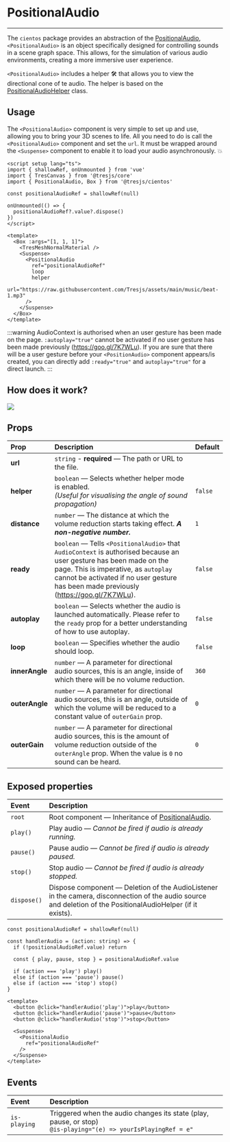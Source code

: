 # PositionalAudio

<DocsDemo>
  <PositionalAudioDemo />
</DocsDemo>

---

The `cientos` package provides an abstraction of the [PositionalAudio](https://threejs.org/docs/index.html?q=posi#api/en/audio/PositionalAudio), `<PositionalAudio>` is an object specifically designed for controlling sounds in a scene graph space. This allows, for the simulation of various audio environments, creating a more immersive user experience.

`<PositionalAudio>` includes a helper 🛠️ that allows you to view the directional cone of te audio. The helper is based on the [PositionalAudioHelper](https://threejs.org/docs/#examples/en/helpers/PositionalAudioHelper) class.

## Usage

The `<PositionalAudio>` component is very simple to set up and use, allowing you to bring your 3D scenes to life.  All you need to do is call the `<PositionalAudio>` component and set the `url`. It must be wrapped around the `<Suspense>` component to enable it to load your audio asynchronously. 💥

```vue
<script setup lang="ts">
import { shallowRef, onUnmounted } from 'vue'
import { TresCanvas } from '@tresjs/core'
import { PositionalAudio, Box } from '@tresjs/cientos'

const positionalAudioRef = shallowRef(null)

onUnmounted(() => {
  positionalAudioRef?.value?.dispose()
})
</script>

<template>
  <Box :args="[1, 1, 1]">
    <TresMeshNormalMaterial />
    <Suspense>
      <PositionalAudio
        ref="positionalAudioRef"
        loop
        helper
        url="https://raw.githubusercontent.com/Tresjs/assets/main/music/beat-1.mp3"
      /> 
    </Suspense>
  </Box>
</template>
```

:::warning
AudioContext is authorised when an user gesture has been made on the page. `:autoplay="true"` cannot be activated if no user gesture has been made previously (https://goo.gl/7K7WLu).
If you are sure that there will be a user gesture before your `<PositionAudio>` component appears/is created, you can directly add `:ready="true"` and `autoplay="true"` for a direct launch.
:::

## How does it work?
<img class="mx-auto" src="/positional-audio/sketch.jpg" />

## Props

| Prop              | Description                                          | Default                   |
| :---------------- | :--------------------------------------------------- | ------------------------- |
| **url**        | `string` - **required** — The path or URL to the file. |                    |
| **helper**        | `boolean` — Selects whether helper mode is enabled. <br> *(Useful for visualising the angle of sound propagation)*  | `false`                   |
| **distance**        | `number` — The distance at which the volume reduction starts taking effect. ***A non-negative number.***  | `1`                   |
| **ready**        | `boolean` — Tells `<PositionalAudio>` that `AudioContext` is authorised because an user gesture has been made on the page. This is imperative, as `autoplay` cannot be activated if no user gesture has been made previously (https://goo.gl/7K7WLu). <br> | `false`                   |
| **autoplay**        | `boolean` — Selects whether the audio is launched automatically. Please refer to the `ready` prop for a better understanding of how to use autoplay.  | `false`                   |
| **loop**        | `boolean` — Specifies whether the audio should loop. |      `false`              |
| **innerAngle**        | `number` —  A parameter for directional audio sources, this is an angle, inside of which there will be no volume reduction. |      `360`              |
| **outerAngle**        | `number` —  A parameter for directional audio sources, this is an angle, outside of which the volume will be reduced to a constant value of `outerGain` prop. |      `0`              |
| **outerGain**        | `number` —  A parameter for directional audio sources, this is the amount of volume reduction outside of the `outerAngle` prop. When the value is `0` no sound can be heard. |      `0`              |

## Exposed properties

| Event       | Description                                                      |
| :---------- | :--------------------------------------------------------------- |
| `root` | Root component — Inheritance of [PositionalAudio](https://threejs.org/docs/index.html?q=posi#api/en/audio/PositionalAudio).|
| `play()` | Play audio — *Cannot be fired if audio is already running.* |
| `pause()` | Pause audio — *Cannot be fired if audio is already paused.* |
| `stop()` | Stop audio — *Cannot be fired if audio is already stopped.* |
| `dispose()` | Dispose component — Deletion of the AudioListener in the camera, disconnection of the audio source and deletion of the PositionalAudioHelper (if it exists). |


```typescript{1,6}
const positionalAudioRef = shallowRef(null)

const handlerAudio = (action: string) => {
  if (!positionalAudioRef.value) return

  const { play, pause, stop } = positionalAudioRef.value

  if (action === 'play') play()
  else if (action === 'pause') pause()
  else if (action === 'stop') stop()
}
```

```vue{2-4,8}
<template>
  <button @click="handlerAudio('play')">play</button>
  <button @click="handlerAudio('pause')">pause</button>
  <button @click="handlerAudio('stop')">stop</button>

  <Suspense>
    <PositionalAudio
      ref="positionalAudioRef"
    />
  </Suspense>
</template>
```

## Events

| Event       | Description                                                      |
| :---------- | :--------------------------------------------------------------- |
| `is-playing` | Triggered when the audio changes its state (play, pause, or stop) <br> `@is-playing="(e) => yourIsPlayingRef = e"` |